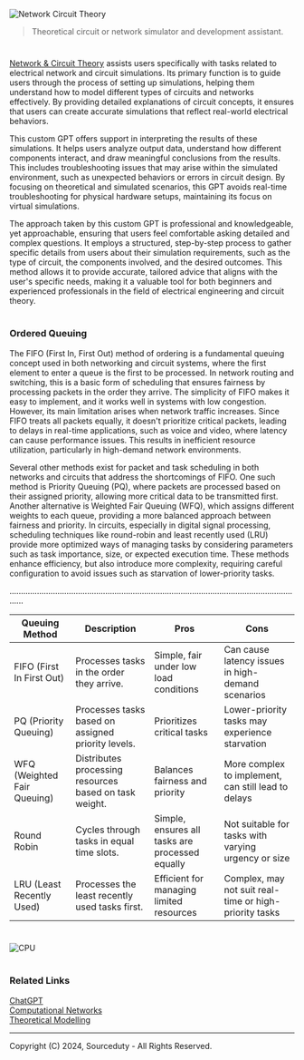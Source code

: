 ![Network Circuit Theory](https://github.com/user-attachments/assets/82c5df4f-09a7-4585-9b12-75e38b6389b2)

> Theoretical circuit or network simulator and development assistant.

#

[Network & Circuit Theory](https://chatgpt.com/g/g-LkSv6Qu7w-network-circuit-theory) assists users specifically with tasks related to electrical network and circuit simulations. Its primary function is to guide users through the process of setting up simulations, helping them understand how to model different types of circuits and networks effectively. By providing detailed explanations of circuit concepts, it ensures that users can create accurate simulations that reflect real-world electrical behaviors.

This custom GPT offers support in interpreting the results of these simulations. It helps users analyze output data, understand how different components interact, and draw meaningful conclusions from the results. This includes troubleshooting issues that may arise within the simulated environment, such as unexpected behaviors or errors in circuit design. By focusing on theoretical and simulated scenarios, this GPT avoids real-time troubleshooting for physical hardware setups, maintaining its focus on virtual simulations.

The approach taken by this custom GPT is professional and knowledgeable, yet approachable, ensuring that users feel comfortable asking detailed and complex questions. It employs a structured, step-by-step process to gather specific details from users about their simulation requirements, such as the type of circuit, the components involved, and the desired outcomes. This method allows it to provide accurate, tailored advice that aligns with the user's specific needs, making it a valuable tool for both beginners and experienced professionals in the field of electrical engineering and circuit theory.

#
### Ordered Queuing

The FIFO (First In, First Out) method of ordering is a fundamental queuing concept used in both networking and circuit systems, where the first element to enter a queue is the first to be processed. In network routing and switching, this is a basic form of scheduling that ensures fairness by processing packets in the order they arrive. The simplicity of FIFO makes it easy to implement, and it works well in systems with low congestion. However, its main limitation arises when network traffic increases. Since FIFO treats all packets equally, it doesn't prioritize critical packets, leading to delays in real-time applications, such as voice and video, where latency can cause performance issues. This results in inefficient resource utilization, particularly in high-demand network environments.

Several other methods exist for packet and task scheduling in both networks and circuits that address the shortcomings of FIFO. One such method is Priority Queuing (PQ), where packets are processed based on their assigned priority, allowing more critical data to be transmitted first. Another alternative is Weighted Fair Queuing (WFQ), which assigns different weights to each queue, providing a more balanced approach between fairness and priority. In circuits, especially in digital signal processing, scheduling techniques like round-robin and least recently used (LRU) provide more optimized ways of managing tasks by considering parameters such as task importance, size, or expected execution time. These methods enhance efficiency, but also introduce more complexity, requiring careful configuration to avoid issues such as starvation of lower-priority tasks.

..................................................................................................................................

| Queuing Method   | Description                                                 | Pros                                              | Cons                                                  |
|---------------------|-------------------------------------------------------------|---------------------------------------------------|-------------------------------------------------------|
| FIFO (First In First Out) | Processes tasks in the order they arrive.               | Simple, fair under low load conditions             | Can cause latency issues in high-demand scenarios      |
| PQ (Priority Queuing)     | Processes tasks based on assigned priority levels.      | Prioritizes critical tasks                        | Lower-priority tasks may experience starvation         |
| WFQ (Weighted Fair Queuing)| Distributes processing resources based on task weight. | Balances fairness and priority                    | More complex to implement, can still lead to delays    |
| Round Robin           | Cycles through tasks in equal time slots.                   | Simple, ensures all tasks are processed equally   | Not suitable for tasks with varying urgency or size    |
| LRU (Least Recently Used) | Processes the least recently used tasks first.           | Efficient for managing limited resources          | Complex, may not suit real-time or high-priority tasks |

#

![CPU](https://github.com/user-attachments/assets/eafcb2d7-dd0e-488a-942e-4efc1faa9700)

#
### Related Links

[ChatGPT](https://github.com/sourceduty/ChatGPT)
<br>
[Computational Networks](https://github.com/sourceduty/Computational_Networks)
<br>
[Theoretical Modelling](https://github.com/sourceduty/Theoretical_Modelling)

***
Copyright (C) 2024, Sourceduty - All Rights Reserved.
